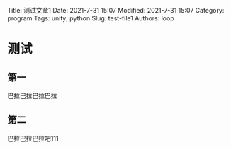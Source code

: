 Title: 测试文章1
Date: 2021-7-31 15:07
Modified: 2021-7-31 15:07
Category: program
Tags: unity; python
Slug: test-file1
Authors: loop

# 测试
## 第一
巴拉巴拉巴拉巴拉
## 第二
巴拉巴拉巴拉吧111